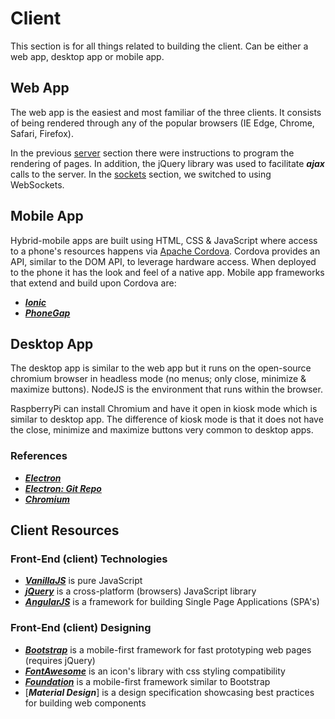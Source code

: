 # Client
This section is for all things related to building the client. Can be either a web app, desktop app or mobile app.
## Web App
The web app is the easiest and most familiar of the three clients. It consists of being rendered through any of the popular browsers 
(IE Edge, Chrome, Safari, Firefox).

In the previous [server](https://github.com/ComputerEnchiladas/RaspberryPi/tree/master/03_Server) section there were instructions to program the rendering of pages. In addition, the jQuery
library was used to facilitate **_ajax_** calls to the server. In the [sockets](https://github.com/ComputerEnchiladas/RaspberryPi/tree/master/04_Sockets) section, we switched to using 
WebSockets.

## Mobile App
Hybrid-mobile apps are built using HTML, CSS & JavaScript where access to a phone's resources happens via [Apache Cordova](https://cordova.apache.org/). Cordova provides an API, similar to the DOM API, to leverage hardware access. When deployed to the phone it has the look and feel of a native app. Mobile app frameworks that extend and build upon Cordova are:

* [**_Ionic_**](http://ionicframework.com/)
* [**_PhoneGap_**](http://phonegap.com/)

## Desktop App
The desktop app is similar to the web app but it runs on the open-source chromium browser in headless mode (no menus; only close, minimize & maximize buttons). NodeJS is the environment that runs within the browser.

RaspberryPi can install Chromium and have it open in kiosk mode which is similar to desktop app. The difference of kiosk mode is that it does not have the close, minimize and maximize buttons very common to desktop apps.

### References
* [**_Electron_**](http://electron.atom.io/)
* [**_Electron: Git Repo_**](https://github.com/electron/electron)
* [**_Chromium_**](https://www.chromium.org/)

## Client Resources
### Front-End (client) Technologies
* [**_VanillaJS_**](http://vanilla-js.com/) is pure JavaScript
* [**_jQuery_**](https://jquery.com/) is a cross-platform (browsers) JavaScript library
* [**_AngularJS_**](https://angularjs.org/) is a framework for building Single Page Applications (SPA's)

### Front-End (client) Designing
* [**_Bootstrap_**](http://getbootstrap.com/) is a mobile-first framework for fast prototyping web pages (requires jQuery)
* [**_FontAwesome_**](http://fontawesome.io/) is an icon's library with css styling compatibility
* [**_Foundation_**](http://foundation.zurb.com/) is a mobile-first framework similar to Bootstrap
* [**_Material Design_**] is a design specification showcasing best practices for building web components
